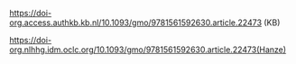 https://doi-org.access.authkb.kb.nl/10.1093/gmo/9781561592630.article.22473 (KB)

https://doi-org.nlhhg.idm.oclc.org/10.1093/gmo/9781561592630.article.22473(Hanze)

